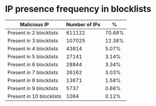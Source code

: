 # IP presence frequency in blocklists
| Malicious IP | Number of IPs | % |
|----|----|----|
| Present in 2 blocklists | 611122 | 70.68% |
| Present in 3 blocklists | 107025 | 12.38% |
| Present in 4 blocklists | 43814 | 5.07% |
| Present in 5 blocklists | 27141 | 3.14% |
| Present in 6 blocklists | 28844 | 3.34% |
| Present in 7 blocklists | 26162 | 3.03% |
| Present in 8 blocklists | 13671 | 1.58% |
| Present in 9 blocklists | 5737 | 0.66% |
| Present in 10 blocklists | 1064 | 0.12% |
